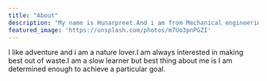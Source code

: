 ```yaml
---
title: "About"
description: "My name is Hunarpreet.And i am from Mechanical engineering branch."
featured_image: 'https://unsplash.com/photos/m7Uo3pnPGZI'
---
```


I like adventure and i am a nature lover.I am always interested in making best out of waste.I am a slow learner but best thing about me is I am determined enough to achieve a particular goal. 
